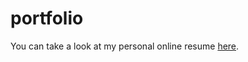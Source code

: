 # portfolio
You can take a look at my personal online resume [here]([url](https://daniyal-riza-elibol.github.io/portfolio)).

